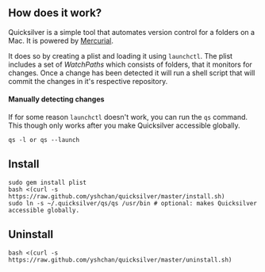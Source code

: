 ## How does it work?

Quicksilver is a simple tool that automates version control for a folders on a Mac. It is powered by [Mercurial](http://mercurial.selenic.com).

It does so by creating a plist and loading it using `launchctl`. The plist includes a set of *WatchPaths* which consists of folders, that it monitors for changes. Once a change has been detected it will run a shell script that will commit the changes in it's respective repository. 

#### Manually detecting changes
If for some reason `launchctl` doesn't work, you can run the `qs` command. This though only works after you make Quicksilver accessible globally. 
```
qs -l or qs --launch
```

## Install
```
sudo gem install plist
bash <(curl -s https://raw.github.com/yshchan/quicksilver/master/install.sh)
sudo ln -s ~/.quicksilver/qs/qs /usr/bin # optional: makes Quicksilver accessible globally.
```
## Uninstall
```
bash <(curl -s https://raw.github.com/yshchan/quicksilver/master/uninstall.sh)
```
